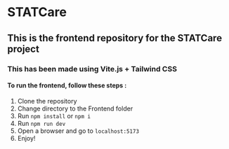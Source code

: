 # STATCare

## This is the frontend repository for the STATCare project

### This has been made using Vite.js + Tailwind CSS

#### To run the frontend, follow these steps :

1. Clone the repository
2. Change directory to the Frontend folder
3. Run `npm install` or `npm i`
4. Run `npm run dev`
5. Open a browser and go to `localhost:5173`
6. Enjoy!
